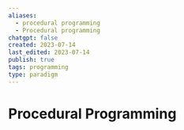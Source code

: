 ```yaml
---
aliases:
  - procedural programming
  - Procedural programming
chatgpt: false
created: 2023-07-14
last_edited: 2023-07-14
publish: true
tags: programming
type: paradigm
---
```

# Procedural Programming

